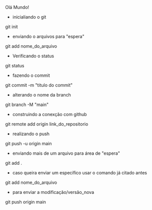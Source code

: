 Olá Mundo!

- inicialiando o git

git init

- enviando o arquivos para "espera"

git add nome_do_arquivo

- Verificando o status

git status

- fazendo o commit

git commit -m "titulo do commit"

- alterando o nome da branch 

git branch -M "main"

- construindo a conexção com github

git remote add origin link_do_repositorio

- realizando o push

git push -u origin main

- enviando mais de um arquivo para área de "espera"

git add .

- caso queira enviar um específico usar o comando já citado antes

git add nome_do_arquivo

- para enviar a modificação/versão_nova

git push origin main